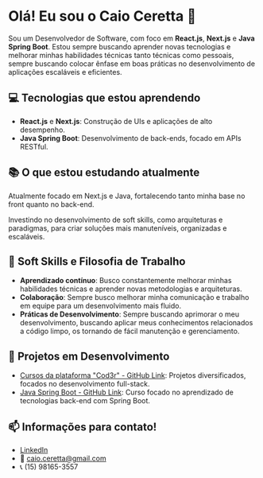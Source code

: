 # Olá! Eu sou o Caio Ceretta 👋

Sou um Desenvolvedor de Software, com foco em **React.js**, **Next.js** e **Java Spring Boot**. Estou sempre buscando aprender novas tecnologias e melhorar minhas habilidades técnicas tanto técnicas como pessoais, sempre buscando colocar ênfase em boas práticas no desenvolvimento de aplicações escaláveis e eficientes.

## 💻 Tecnologias que estou aprendendo

- **React.js** e **Next.js**: Construção de UIs e aplicações de alto desempenho.
- **Java Spring Boot**: Desenvolvimento de back-ends, focado em APIs RESTful.

## 📚 O que estou estudando atualmente

Atualmente focado em Next.js e Java, fortalecendo tanto minha base no front quanto no back-end.

Investindo no desenvolvimento de soft skills, como arquiteturas e paradigmas, para criar soluções mais manuteníveis, organizadas e escaláveis.

## 🧠 Soft Skills e Filosofia de Trabalho

- **Aprendizado contínuo**: Busco constantemente melhorar minhas habilidades técnicas e aprender novas metodologias e arquiteturas.
- **Colaboração**: Sempre busco melhorar minha comunicação e trabalho em equipe para um desenvolvimento mais fluido.
- **Práticas de Desenvolvimento**: Sempre buscando aprimorar o meu desenvolvimento, buscando aplicar meus conhecimentos relacionados a código limpo, os tornando de fácil manutenção e gerenciamento.

## 🔧 Projetos em Desenvolvimento

- [Cursos da plataforma "Cod3r" - GitHub Link](https://github.com/CaioCeretta/Cod3r): Projetos diversificados, focados no desenvolvimento full-stack.
- [Java Spring Boot - GitHub Link](https://github.com/CaioCeretta/udemy-chad-spring-boot): Curso focado no aprendizado de tecnologias back-end com Spring Boot.

## 📫 Informações para contato!

- [LinkedIn](https://linkedin.com/in/caioceretta)
- 📧 caio.ceretta@gmail.com
- 📞 (15) 98165-3557
